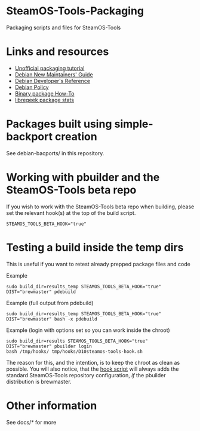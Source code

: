 # SteamOS-Tools-Packaging

Packaging scripts and files for SteamOS-Tools

# Links and resources
* [Unofficial packaging tutorial](https://packages.debian.org/jessie/packaging-tutorial)
* [Debian New Maintainers' Guide](https://www.debian.org/doc/manuals/maint-guide/)
* [Debian Developer's Reference](http://www.debian.org/doc/manuals/developers-reference/)
* [Debian Policy](http://www.debian.org/doc/debian-policy/)
* [Binary package How-To](http://tldp.org/HOWTO/html_single/Debian-Binary-Package-Building-HOWTO/)
* [libregeek package stats](http://steamos-tools-stats.libregeek.org)

# Packages built using simple-backport creation

See debian-bacports/ in this repository.

# Working with pbuilder and the SteamOS-Tools beta repo

If you wish to work with the SteamOS-Tools beta repo when building, please set the relevant hook(s) at the top of the build script.

```
STEAMOS_TOOLS_BETA_HOOK="true"
```

# Testing a build inside the temp dirs
This is useful if you want to retest already prepped package files and code

Example
```
sudo build_dir=results_temp STEAMOS_TOOLS_BETA_HOOK="true" DIST="brewmaster" pdebuild
```

Example (full output from pdebuild)
```
sudo build_dir=results_temp STEAMOS_TOOLS_BETA_HOOK="true" DIST="brewmaster" bash -x pdebuild
```

Example (login with options set so you can work inside the chroot)
```
sudo build_dir=results STEAMOS_TOOLS_BETA_HOOK="true" DIST="brewmaster" pbuilder login
bash /tmp/hooks/ tmp/hooks/D10steamos-tools-hook.sh 
```

The reason for this, and the intention, is to keep the chroot as clean as possible. You will also notice, that the [hook script](https://github.com/ProfessorKaos64/SteamOS-Tools-Packaging/blob/brewmaster/setup-files/hooks/D01steamos-tools-hook.sh) will always adds the standard SteamOS-Tools repository configuration, _if_ the pbuilder distribution is brewmaster.

# Other information
See docs/* for more
